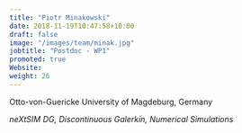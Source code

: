 ```yaml
---
title: "Piotr Minakowski"
date: 2018-11-19T10:47:58+10:00
draft: false
image: "/images/team/minak.jpg"
jobtitle: "Postdoc - WP1"
promoted: true
Website:
weight: 26
---
```


Otto-von-Guericke University of Magdeburg, Germany

*neXtSIM DG, Discontinuous Galerkin, Numerical Simulations*
